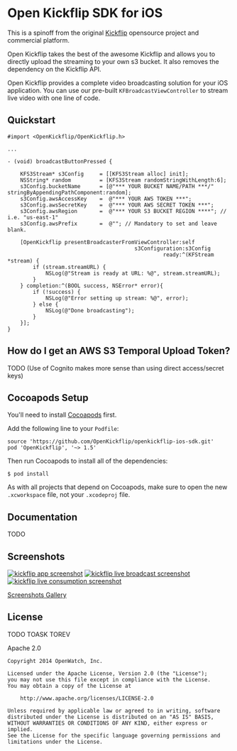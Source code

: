 # Open Kickflip SDK for iOS

This is a spinoff from the original [Kickflip](http://kickflip.io) opensource project and commercial platform.

Open Kickflip takes the best of the awesome Kickflip and allows you to directly upload the streaming to your own s3 bucket. It also removes the dependency on the Kickflip API.

Open Kickflip provides a complete video broadcasting solution for your iOS application. You can use our pre-built `KFBroadcastViewController` to stream live video with one line of code. 

## Quickstart

```objc
#import <OpenKickflip/OpenKickflip.h>

...

- (void) broadcastButtonPressed {
    
    KFS3Stream* s3Config     = [[KFS3Stream alloc] init];
    NSString* random         = [KFS3Stream randomStringWithLength:6];
    s3Config.bucketName      = [@"*** YOUR BUCKET NAME/PATH ***/" stringByAppendingPathComponent:random];
    s3Config.awsAccessKey    =  @"*** YOUR AWS TOKEN ***";
    s3Config.awsSecretKey    =  @"*** YOUR AWS SECRET TOKEN ***";
    s3Config.awsRegion       =  @"*** YOUR S3 BUCKET REGION ****"; // i.e. "us-east-1"
    s3Config.awsPrefix       =  @""; // Mandatory to set and leave blank.
    
    [OpenKickflip presentBroadcasterFromViewController:self
                                        s3Configuration:s3Config
                                                 ready:^(KFStream *stream) {
        if (stream.streamURL) {
            NSLog(@"Stream is ready at URL: %@", stream.streamURL);
        }
    } completion:^(BOOL success, NSError* error){
        if (!success) {
            NSLog(@"Error setting up stream: %@", error);
        } else {
            NSLog(@"Done broadcasting");
        }
    }];
}

```

## How do I get an AWS S3 Temporal Upload Token?

TODO (Use of Cognito makes more sense than using direct access/secret keys)

## Cocoapods Setup

You'll need to install [Cocoapods](http://cocoapods.org) first.
    
Add the following line to your `Podfile`:

    source 'https://github.com/OpenKickflip/openkickflip-ios-sdk.git'
    pod 'OpenKickflip', '~> 1.5'

Then run Cocoapods to install all of the dependencies:

    $ pod install

As with all projects that depend on Cocoapods, make sure to open the new `.xcworkspace` file, not your `.xcodeproj` file.
    
## Documentation

TODO

## Screenshots

[![kickflip app screenshot](https://i.imgur.com/QPtggd9m.jpg)](https://i.imgur.com/QPtggd9.png)
[![kickflip live broadcast screenshot](https://i.imgur.com/VHB6iQQm.jpg)](https://i.imgur.com/VHB6iQQ.png)
[![kickflip live consumption screenshot](https://i.imgur.com/IZbiyhRm.jpg)](https://i.imgur.com/IZbiyhR.png)

[Screenshots Gallery](http://imgur.com/a/IwuZ7)

    
## License

TODO TOASK TOREV

Apache 2.0

	Copyright 2014 OpenWatch, Inc.
	
	Licensed under the Apache License, Version 2.0 (the "License");
	you may not use this file except in compliance with the License.
	You may obtain a copy of the License at
	
	    http://www.apache.org/licenses/LICENSE-2.0
	
	Unless required by applicable law or agreed to in writing, software
	distributed under the License is distributed on an "AS IS" BASIS,
	WITHOUT WARRANTIES OR CONDITIONS OF ANY KIND, either express or implied.
	See the License for the specific language governing permissions and
	limitations under the License.
